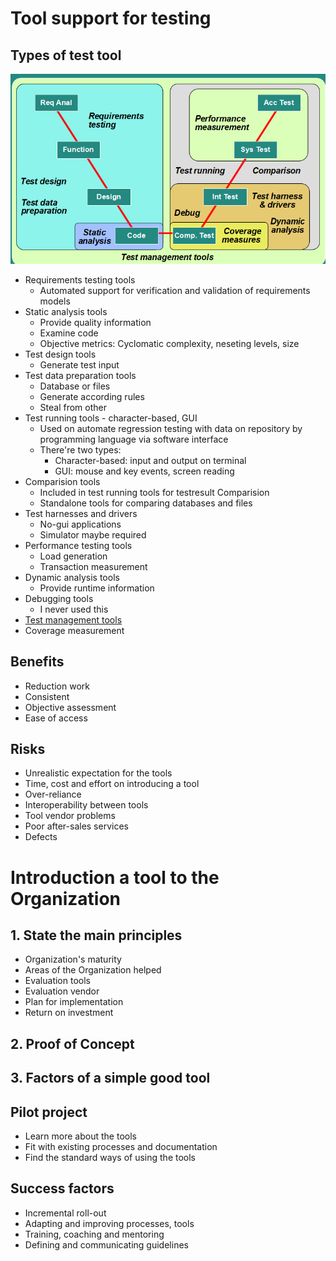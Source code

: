 # Tool support for testing

## Types of test tool

![Tool fit](toolfit.png)

* Requirements testing tools
    * Automated support for verification and validation of requirements models
* Static analysis tools
    * Provide quality information
    * Examine code
    * Objective metrics: Cyclomatic complexity, neseting levels, size
* Test design tools
    * Generate test input
* Test data preparation tools
    * Database or files
    * Generate according rules
    * Steal from other
* Test running tools - character-based, GUI
    * Used on automate regression testing with data on repository by programming language via software interface
    * There're two types:
        * Character-based: input and output on terminal
        * GUI: mouse and key events, screen reading
* Comparision tools
    * Included in test running tools for testresult Comparision
    * Standalone tools for comparing databases and files
* Test harnesses and drivers
    * No-gui applications
    * Simulator maybe required
* Performance testing tools
    * Load generation
    * Transaction measurement
* Dynamic analysis tools
    * Provide runtime information
* Debugging tools
    * I never used this
* [Test management tools](manage/readme.md)
* Coverage measurement

## Benefits
* Reduction work
* Consistent
* Objective assessment
* Ease of access

## Risks
* Unrealistic expectation for the tools
* Time, cost and effort on introducing a tool
* Over-reliance
* Interoperability between tools
* Tool vendor problems
* Poor after-sales services
* Defects

# Introduction a tool to the Organization
## 1. State the main principles
* Organization's maturity
* Areas of the Organization helped
* Evaluation tools
* Evaluation vendor
* Plan for implementation
* Return on investment

## 2. Proof of Concept
## 3. Factors of a simple good tool

## Pilot project
* Learn more about the tools
* Fit with existing processes and documentation
* Find the standard ways of using the tools

## Success factors
* Incremental roll-out
* Adapting and improving processes, tools
* Training, coaching and mentoring
* Defining and communicating guidelines